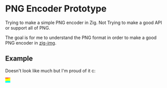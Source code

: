 # PNG Encoder Prototype

Trying to make a simple PNG encoder in Zig. Not Trying to make a good API or support all of PNG.

The goal is for me to understand the PNG format in order to make a good PNG encoder in [zig-img](https://github.com/zigimg/zigimg).

## Example

Doesn't look like much but I'm proud of it c:

![ex](ex.png)